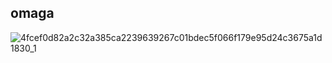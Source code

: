 ## omaga

![4fcef0d82a2c32a385ca2239639267c01bdec5f066f179e95d24c3675a1d1830_1](https://github.com/rapinadescolado/rapinadescolado/assets/163008675/2c936721-128f-4641-834a-3c9631ce62f5)
